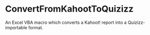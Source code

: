 # ConvertFromKahootToQuizizz
An Excel VBA macro which converts a Kahoot! report into a Quizizz-importable format.
